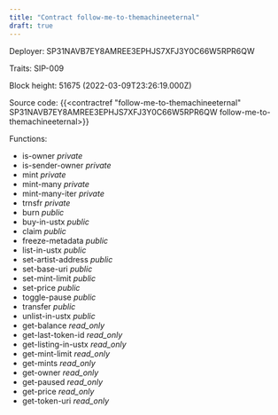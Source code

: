 ```yaml
---
title: "Contract follow-me-to-themachineeternal"
draft: true
---
```

Deployer: SP31NAVB7EY8AMREE3EPHJS7XFJ3Y0C66W5RPR6QW

Traits:
SIP-009 



Block height: 51675 (2022-03-09T23:26:19.000Z)

Source code: {{<contractref "follow-me-to-themachineeternal" SP31NAVB7EY8AMREE3EPHJS7XFJ3Y0C66W5RPR6QW follow-me-to-themachineeternal>}}

Functions:

* is-owner _private_
* is-sender-owner _private_
* mint _private_
* mint-many _private_
* mint-many-iter _private_
* trnsfr _private_
* burn _public_
* buy-in-ustx _public_
* claim _public_
* freeze-metadata _public_
* list-in-ustx _public_
* set-artist-address _public_
* set-base-uri _public_
* set-mint-limit _public_
* set-price _public_
* toggle-pause _public_
* transfer _public_
* unlist-in-ustx _public_
* get-balance _read_only_
* get-last-token-id _read_only_
* get-listing-in-ustx _read_only_
* get-mint-limit _read_only_
* get-mints _read_only_
* get-owner _read_only_
* get-paused _read_only_
* get-price _read_only_
* get-token-uri _read_only_

